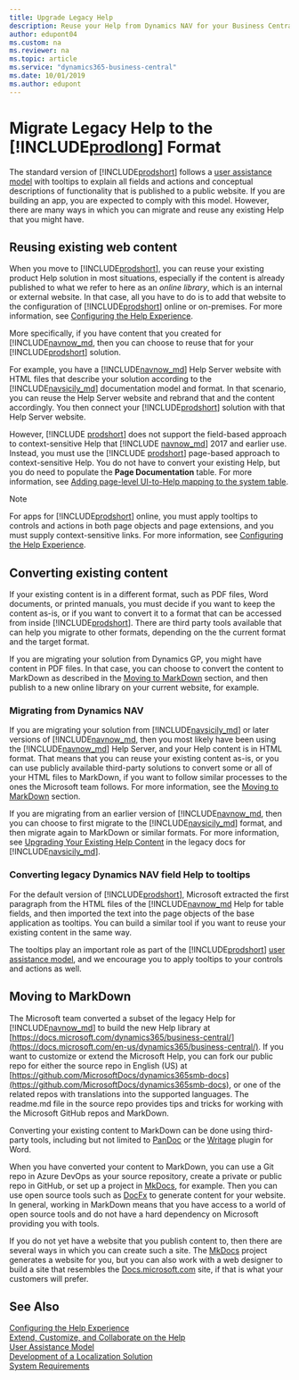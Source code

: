 ```yaml
---
title: Upgrade Legacy Help
description: Reuse your Help from Dynamics NAV for your Business Central solution.
author: edupont04
ms.custom: na
ms.reviewer: na
ms.topic: article
ms.service: "dynamics365-business-central"
ms.date: 10/01/2019
ms.author: edupont
---
```


# Migrate Legacy Help to the [!INCLUDE[prodlong](../developer/includes/prodlong.md)] Format

The standard version of [!INCLUDE[prodshort](../developer/includes/prodshort.md)] follows a [user assistance model](../user-assistance.md) with tooltips to explain all fields and actions and conceptual descriptions of functionality that is published to a public website. If you are building an app, you are expected to comply with this model. However, there are many ways in which you can migrate and reuse any existing Help that you might have.  

## Reusing existing web content

When you move to [!INCLUDE[prodshort](../developer/includes/prodshort.md)], you can reuse your existing product Help solution in most situations, especially if the content is already published to what we refer to here as an *online library*, which is an internal or external website. In that case, all you have to do is to add that website to the configuration of [!INCLUDE[prodshort](../developer/includes/prodshort.md)] online or on-premises. For more information, see [Configuring the Help Experience](../deployment/configure-help.md).  

More specifically, if you have content that you created for [!INCLUDE[navnow_md](../developer/includes/navnow_md.md), then you can choose to reuse that for your [!INCLUDE[prodshort](../developer/includes/prodshort.md)] solution.  

For example, you have a [!INCLUDE[navnow_md](../developer/includes/navnow_md.md)] Help Server website with HTML files that describe your solution according to the [!INCLUDE[navsicily_md](../developer/includes/navsicily_md.md)] documentation model and format. In that scenario, you can reuse the Help Server website and rebrand that and the content accordingly. You then connect your [!INCLUDE[prodshort](../developer/includes/prodshort.md)] solution with that Help Server website.  

However, [!INCLUDE [prodshort](../developer/includes/prodshort.md)] does not support the field-based approach to context-sensitive Help that [!INCLUDE [navnow_md](../developer/includes/navnow_md.md)] 2017 and earlier use. Instead, you must use the [!INCLUDE [prodshort](../developer/includes/prodshort.md)] page-based approach to context-sensitive Help. You do not have to convert your existing Help, but you do need to populate the **Page Documentation** table. For more information, see [Adding page-level UI-to-Help mapping to the system table](../help/context-sensitive-help.md#adding-page-level-ui-to-help-mapping-to-the-system-table).  

> [!NOTE]
> For apps for [!INCLUDE[prodshort](../developer/includes/prodshort.md)] online, you must apply tooltips to controls and actions in both page objects and page extensions, and you must supply context-sensitive links. For more information, see [Configuring the Help Experience](../deployment/configure-help.md).

## Converting existing content

If your existing content is in a different format, such as PDF files, Word documents, or printed manuals, you must decide if you want to keep the content as-is, or if you want to convert it to a format that can be accessed from inside [!INCLUDE[prodshort](../developer/includes/prodshort.md)]. There are third party tools available that can help you migrate to other formats, depending on the the current format and the target format.  

If you are migrating your solution from Dynamics GP, you might have content in PDF files. In that case, you can choose to convert the content to MarkDown as described in the [Moving to MarkDown](#moving-to-markdown) section, and then publish to a new online library on your current website, for example.  

### Migrating from Dynamics NAV

If you are migrating your solution from [!INCLUDE[navsicily_md](../developer/includes/navsicily_md.md)] or later versions of [!INCLUDE[navnow_md](../developer/includes/navnow_md.md), then you most likely have been using the [!INCLUDE[navnow_md](../developer/includes/navnow_md.md)] Help Server, and your Help content is in HTML format. That means that you can reuse your existing content as-is, or you can use publicly available third-party solutions to convert some or all of your HTML files to MarkDown, if you want to follow similar processes to the ones the Microsoft team follows. For more information, see the [Moving to MarkDown](#moving-to-markdown) section.  

If you are migrating from an earlier version of [!INCLUDE[navnow_md](../developer/includes/navnow_md.md), then you can choose to first migrate to the [!INCLUDE[navsicily_md](../developer/includes/navsicily_md.md)] format, and then migrate again to MarkDown or similar formats. For more information, see [Upgrading Your Existing Help Content](/previous-versions/dynamicsnav-2013r2/dn466754(v=nav.71)) in the legacy docs for [!INCLUDE[navsicily_md](../developer/includes/navsicily_md.md)].  

### Converting legacy Dynamics NAV field Help to tooltips

For the default version of [!INCLUDE[prodshort](../developer/includes/prodshort.md)], Microsoft extracted the first paragraph from the HTML files of the [!INCLUDE[navnow_md](../developer/includes/navnow_md.md) Help for table fields, and then imported the text into the page objects of the base application as tooltips. You can build a similar tool if you want to reuse your existing content in the same way.  

The tooltips play an important role as part of the [!INCLUDE[prodshort](../developer/includes/prodshort.md)] [user assistance model](../user-assistance.md), and we encourage you to apply tooltips to your controls and actions as well.  

## Moving to MarkDown

The Microsoft team converted a subset of the legacy Help for [!INCLUDE[navnow_md](../developer/includes/navnow_md.md)] to build the new Help library at [https://docs.microsoft.com/dynamics365/business-central/](https://docs.microsoft.com/en-us/dynamics365/business-central/). If you want to customize or extend the Microsoft Help, you can fork our public repo for either the source repo in English (US) at [https://github.com/MicrosoftDocs/dynamics365smb-docs](https://github.com/MicrosoftDocs/dynamics365smb-docs), or one of the related repos with translations into the supported languages. The readme.md file in the source repo provides tips and tricks for working with the Microsoft GitHub repos and MarkDown.  

Converting your existing content to MarkDown can be done using third-party tools, including but not limited to [PanDoc](https://pandoc.org) or the [Writage](https://writage.com) plugin for Word.  

When you have converted your content to MarkDown, you can use a Git repo in Azure DevOps as your source repository, create a private or public repo in GitHub, or set up a project in [MkDocs](https://www.mkdocs.org/), for example. Then you can use open source tools such as [DocFx](https://dotnet.github.io/docfx/) to generate content for your website. In general, working in MarkDown means that you have access to a world of open source tools and do not have a hard dependency on Microsoft providing you with tools.  

If you do not yet have a website that you publish content to, then there are several ways in which you can create such a site. The [MkDocs](https://www.mkdocs.org/) project generates a website for you, but you can also work with a web designer to build a site that resembles the [Docs.microsoft.com](https://docs.microsoft.com/en-us/dynamics365/business-central/) site, if that is what your customers will prefer.  

## See Also

[Configuring the Help Experience](../deployment/configure-help.md)  
[Extend, Customize, and Collaborate on the Help](../help/contributor-guide.md)  
[User Assistance Model](../user-assistance.md)  
[Development of a Localization Solution](../developer/readiness/readiness-develop-localization.md)  
[System Requirements](../deployment/system-requirement-business-central.md)  
